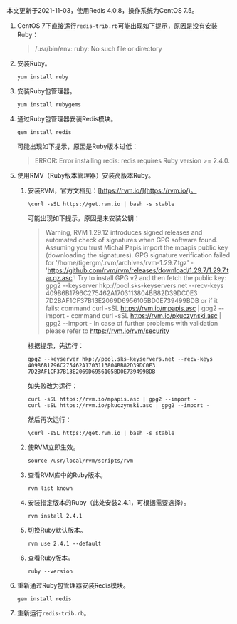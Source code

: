 本文更新于2021-11-03，使用Redis 4.0.8，操作系统为CentOS 7.5。

1. CentOS 7下直接运行`redis-trib.rb`可能出现如下提示，原因是没有安装Ruby：

	> /usr/bin/env: ruby: No such file or directory
1. 安装Ruby。

	```shell
	yum install ruby
	```
1. 安装Ruby包管理器。

	```shell
	yum install rubygems
	```
1. 通过Ruby包管理器安装Redis模块。

	```shell
	gem install redis
	```
	
	可能出现如下提示，原因是Ruby版本过低：
	
	> ERROR:  Error installing redis:
	>         redis requires Ruby version >= 2.4.0.
1. 使用RMV（Ruby版本管理器）安装高版本Ruby。

	1. 安装RVM，官方文档见：[https://rvm.io/](https://rvm.io/)。
	
		```shell
		\curl -sSL https://get.rvm.io | bash -s stable
		```
		
		可能出现如下提示，原因是未安装公钥：
		
		> Warning, RVM 1.29.12 introduces signed releases and automated check of signatures when GPG software found.
		> Assuming you trust Michal Papis import the mpapis public key (downloading the signatures).
		> GPG signature verification failed for '/home/tigergm/.rvm/archives/rvm-1.29.7.tgz' - 'https://github.com/rvm/rvm/releases/download/1.29.7/1.29.7.tar.gz.asc'! Try to install GPG v2 and then fetch the public key:
		>     gpg2 --keyserver hkp://pool.sks-keyservers.net --recv-keys 409B6B1796C275462A1703113804BB82D39DC0E3 7D2BAF1CF37B13E2069D6956105BD0E739499BDB
		> or if it fails:
		>     command curl -sSL https://rvm.io/mpapis.asc | gpg2 --import -
		>     command curl -sSL https://rvm.io/pkuczynski.asc | gpg2 --import -
		> In case of further problems with validation please refer to https://rvm.io/rvm/security
		
		根据提示，先运行：
		```shell
		gpg2 --keyserver hkp://pool.sks-keyservers.net --recv-keys 409B6B1796C275462A1703113804BB82D39DC0E3 7D2BAF1CF37B13E2069D6956105BD0E739499BDB
		```
		
		如失败改为运行：
		
		```shell
		curl -sSL https://rvm.io/mpapis.asc | gpg2 --import -
		curl -sSL https://rvm.io/pkuczynski.asc | gpg2 --import -
		```
		
		然后再次运行：
		
		```shell
		\curl -sSL https://get.rvm.io | bash -s stable
		```
	1. 使RVM立即生效。
	
		```shell
		source /usr/local/rvm/scripts/rvm
		```
	1. 查看RVM库中的Ruby版本。
	
		```shell
		rvm list known
		```
	1. 安装指定版本的Ruby（此处安装2.4.1，可根据需要选择）。
	
		```shell
		rvm install 2.4.1
		```
	1. 切换Ruby默认版本。
	
		```shell
		rvm use 2.4.1 --default
		```
	1. 查看Ruby版本。
	
		```shell
		ruby --version
		```
1. 重新通过Ruby包管理器安装Redis模块。

	```shell
	gem install redis
	```
1. 重新运行`redis-trib.rb`。
